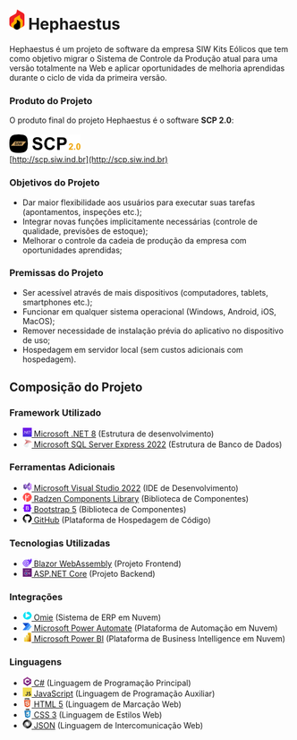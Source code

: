 # ![Hephaestus](Resources/Logos/Readme.png) Hephaestus
Hephaestus é um projeto de software da empresa SIW Kits Eólicos que tem como objetivo migrar o Sistema de Controle da Produção atual para uma versão totalmente na Web e aplicar oportunidades de melhoria aprendidas durante o ciclo de vida da primeira versão.

### Produto do Projeto
O produto final do projeto Hephaestus é o software **SCP 2.0**:
<br><br>
[![Product](Resources/Logos/Product.png)](http://scp.siw.ind.br)
<br>
[http://scp.siw.ind.br](http://scp.siw.ind.br)

### Objetivos do Projeto
- Dar maior flexibilidade aos usuários para executar suas tarefas (apontamentos, inspeções etc.);
- Integrar novas funções implicitamente necessárias (controle de qualidade, previsões de estoque);
- Melhorar o controle da cadeia de produção da empresa com oportunidades aprendidas;

### Premissas do Projeto
- Ser acessível através de mais dispositivos (computadores, tablets, smartphones etc.);
- Funcionar em qualquer sistema operacional (Windows, Android, iOS, MacOS);
- Remover necessidade de instalação prévia do aplicativo no dispositivo de uso;
- Hospedagem em servidor local (sem custos adicionais com hospedagem).

## Composição do Projeto
### Framework Utilizado
- [![NET](Resources/Icons/NET.png) Microsoft .NET 8](https://dotnet.microsoft.com/) (Estrutura de desenvolvimento) <br>
- [![SQLServer](Resources/Icons/SQLServer.png) Microsoft SQL Server Express 2022](https://www.microsoft.com/sql-server/sql-server-2022) (Estrutura de Banco de Dados) <br>

### Ferramentas Adicionais
- [![Visual Studio](Resources/Icons/Visual%20Studio.png) Microsoft Visual Studio 2022](https://visualstudio.microsoft.com/) (IDE de Desenvolvimento) <br>
- [![Radzen](Resources/Icons/Radzen.png) Radzen Components Library](https://blazor.radzen.com/) (Biblioteca de Componentes) <br>
- [![Bootstrap](Resources/Icons/Bootstrap.png) Bootstrap 5](https://getbootstrap.com/) (Biblioteca de Componentes) <br>
- [![GitHub](Resources/Icons/GitHub.png) GitHub](https://github.com/) (Plataforma de Hospedagem de Código) <br>

### Tecnologias Utilizadas
- [![Blazor](Resources/Icons/Blazor.png) Blazor WebAssembly](https://dotnet.microsoft.com/apps/aspnet/web-apps/blazor) (Projeto Frontend) <br>
- [![ASP NET](Resources/Icons/ASP.NET.png) ASP.NET Core](https://dotnet.microsoft.com/apps/aspnet) (Projeto Backend) <br>

### Integrações
- [![Omie](Resources/Icons/Omie.png) Omie](https://www.omie.com.br/) (Sistema de ERP em Nuvem) <br>
- [![Power Automate](Resources/Icons/Power%20Automate.png) Microsoft Power Automate](https://www.microsoft.com/power-platform/products/power-automate) (Plataforma de Automação em Nuvem) <br>
- [![Power BI](Resources/Icons/Power%20BI.png) Microsoft Power BI](https://www.microsoft.com/power-platform/products/power-bi) (Plataforma de Business Intelligence em Nuvem) <br>

### Linguagens
- [![C#](Resources/Icons/C%23.png) C#](https://dotnet.microsoft.com/languages/csharp) (Linguagem de Programação Principal) <br>
- [![JavaScript](Resources/Icons/JavaScript.png) JavaScript](https://developer.oracle.com/languages/javascript.html) (Linguagem de Programação Auxiliar) <br>
- [![HTML](Resources/Icons/HTML.png) HTML 5](https://html5.org/) (Linguagem de Marcação Web) <br>
- [![CSS](Resources/Icons/CSS.png) CSS 3](https://css3.com/) (Linguagem de Estilos Web) <br>
- [![JSON](Resources/Icons/JSON.png) JSON](https://www.json.org/) (Linguagem de Intercomunicação Web) <br>
